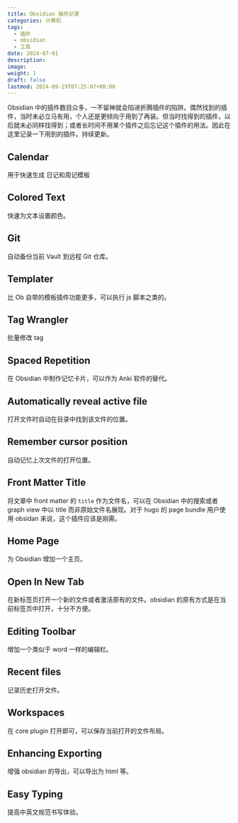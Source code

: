 ```yaml
---
title: Obsidian 插件记录
categories: 计算机
tags:
  - 插件
  - obsidian
  - 工具
date: 2024-07-01
description: 
image: 
weight: 1
draft: false
lastmod: 2024-09-29T07:25:07+08:00
---
```

Obsidian 中的插件数目众多，一不留神就会陷进折腾插件的陷阱。偶然找到的插件，当时未必立马有用，个人还是更倾向于用到了再装。但当时找得到的插件，以后就未必同样找得到；或者长时间不用某个插件之后忘记这个插件的用法。因此在这里记录一下用到的插件。持续更新。

## Calendar

用于快速生成  日记和周记模板

## Colored Text

快速为文本设置颜色。

## Git

自动备份当前 Vault 到远程 Git 仓库。

## Templater

比 Ob 自带的模板插件功能更多，可以执行 js 脚本之类的。

## Tag Wrangler

批量修改 tag

## Spaced Repetition

在 Obsidian 中制作记忆卡片，可以作为 Anki 软件的替代。

## Automatically reveal active file

打开文件时自动在目录中找到该文件的位置。

## Remember cursor position

自动记忆上次文件的打开位置。

## Front Matter Title

将文章中 front matter 的 `title` 作为文件名，可以在 Obsidian 中的搜索或者 graph view 中以 title 而非原始文件名展现。对于 hugo 的 page bundle 用户使用 obsidan 来说，这个插件应该是刚需。

## Home Page

为 Obsidian 增加一个主页。

## Open In New Tab

在新标签页打开一个新的文件或者激活原有的文件。obsidian 的原有方式是在当前标签页中打开，十分不方便。

## Editing Toolbar

增加一个类似于 word 一样的编辑栏。

## Recent files

记录历史打开文件。

## Workspaces

在 core plugin 打开即可，可以保存当前打开的文件布局。

## Enhancing Exporting

增强 obsidian 的导出，可以导出为 html 等。

## Easy Typing

提高中英文规范书写体验。